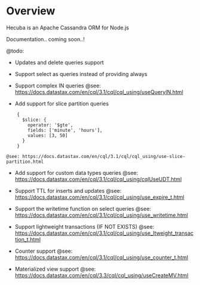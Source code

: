 # Overview

Hecuba is an Apache Cassandra ORM for Node.js

Documentation.. coming soon..!

@todo:

- Updates and delete queries support

- Support select as queries instead of providing always

- Support complex IN queries
    @see: https://docs.datastax.com/en/cql/3.1/cql/cql_using/useQueryIN.html

- Add support for slice partition queries
```
    {
      $slice: {
        operator: '$gte',
        fields: ['minute', 'hours'],
        values: [3, 50]
      }
    } 
```
    @see: https://docs.datastax.com/en/cql/3.1/cql/cql_using/use-slice-partition.html

- Add support for custom data types queries
    @see: https://docs.datastax.com/en/cql/3.1/cql/cql_using/cqlUseUDT.html

- Support TTL for inserts and updates
    @see: https://docs.datastax.com/en/cql/3.1/cql/cql_using/use_expire_t.html

- Support the writetime function on select queries 
    @see: https://docs.datastax.com/en/cql/3.1/cql/cql_using/use_writetime.html

- Support lightweight transactions (IF NOT EXISTS)
    @see: https://docs.datastax.com/en/cql/3.1/cql/cql_using/use_ltweight_transaction_t.html

- Counter support
    @see: https://docs.datastax.com/en/cql/3.1/cql/cql_using/use_counter_t.html

- Materialized view support
    @see: https://docs.datastax.com/en/cql/3.3/cql/cql_using/useCreateMV.html
